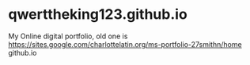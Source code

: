 # qwerttheking123.github.io
My Online digital portfolio, old one is https://sites.google.com/charlottelatin.org/ms-portfolio-27smithn/home
github.io
